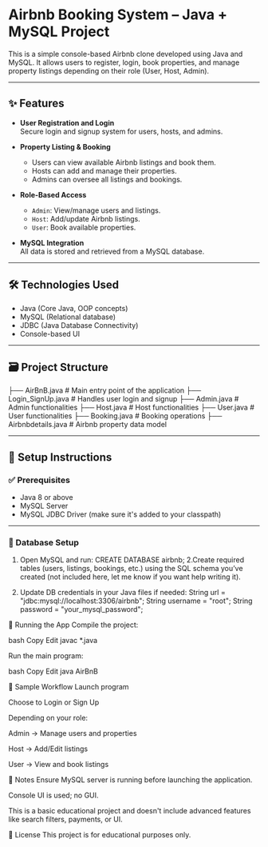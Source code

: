 # Airbnb Booking System – Java + MySQL Project

This is a simple console-based Airbnb clone developed using Java and MySQL. It allows users to register, login, book properties, and manage property listings depending on their role (User, Host, Admin).

---

## ✨ Features

- **User Registration and Login**  
  Secure login and signup system for users, hosts, and admins.

- **Property Listing & Booking**  
  - Users can view available Airbnb listings and book them.
  - Hosts can add and manage their properties.
  - Admins can oversee all listings and bookings.

- **Role-Based Access**  
  - `Admin`: View/manage users and listings.  
  - `Host`: Add/update Airbnb listings.  
  - `User`: Book available properties.

- **MySQL Integration**  
  All data is stored and retrieved from a MySQL database.

---

## 🛠️ Technologies Used

- Java (Core Java, OOP concepts)
- MySQL (Relational database)
- JDBC (Java Database Connectivity)
- Console-based UI

---

## 🗃️ Project Structure

├── AirBnB.java # Main entry point of the application
├── Login_SignUp.java # Handles user login and signup
├── Admin.java # Admin functionalities
├── Host.java # Host functionalities
├── User.java # User functionalities
├── Booking.java # Booking operations
├── Airbnbdetails.java # Airbnb property data model


---

## 🧰 Setup Instructions

### ✅ Prerequisites
- Java 8 or above
- MySQL Server
- MySQL JDBC Driver (make sure it's added to your classpath)

---

### 🔧 Database Setup

1. Open MySQL and run:
     CREATE DATABASE airbnb;
2.Create required tables (users, listings, bookings, etc.) using the SQL schema you’ve created (not included here, let me know if you want help writing it).

3. Update DB credentials in your Java files if needed:
   String url = "jdbc:mysql://localhost:3306/airbnb";
   String username = "root";
   String password = "your_mysql_password";

🚀 Running the App
Compile the project:

  bash
  Copy
  Edit
  javac *.java

Run the main program:

bash
Copy
Edit
java AirBnB


🧪 Sample Workflow
Launch program

Choose to Login or Sign Up

Depending on your role:

Admin → Manage users and properties

Host → Add/Edit listings

User → View and book listings

📌 Notes
Ensure MySQL server is running before launching the application.

Console UI is used; no GUI.

This is a basic educational project and doesn't include advanced features like search filters, payments, or UI.

📜 License
This project is for educational purposes only.
